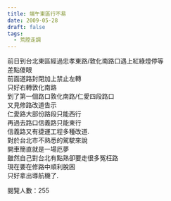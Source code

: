 ```yaml
---
title: 端午東區行不易
date: 2009-05-28
draft: false
tags:
  - 荒腔走調
---
```

前日到台北東區經過忠孝東路/敦化南路口遇上紅綠燈停等  
差點儍眼  
前面道路封閉加上禁止左轉  
只好右轉敦化南路  
到了第一個路口敦化南路/仁愛四段路口  
又見修路改道告示  
仁愛路大部份路段只能西行  
再過去路口信義路只能東行  
信義路又有捷運工程多種改道.  
對於台北市不熟悉的駕駛來說  
開車簡直就是一場厄夢  
雖然自己對台北有點熟卻要走很多冤枉路  
現在要在修路中順利脫困  
只好拿出導航機了.  

閱覽人數：255